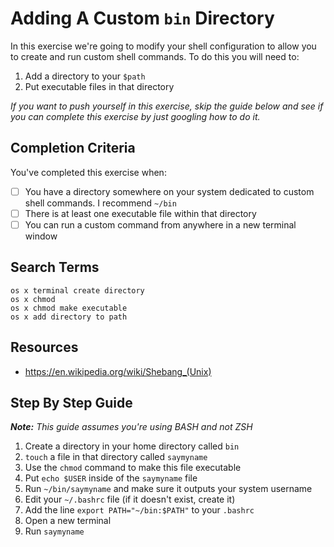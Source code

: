 # Adding A Custom `bin` Directory

In this exercise we're going to modify your shell configuration to allow you to
create and run custom shell commands. To do this you will need to:

1. Add a directory to your `$path`
2. Put executable files in that directory

_If you want to push yourself in this exercise, skip the guide below and see if
you can complete this exercise by just googling how to do it._

## Completion Criteria

You've completed this exercise when:

- [ ] You have a directory somewhere on your system dedicated to custom shell
commands. I recommend `~/bin`
- [ ] There is at least one executable file within that directory
- [ ] You can run a custom command from anywhere in a new terminal window

## Search Terms

```
os x terminal create directory
os x chmod
os x chmod make executable
os x add directory to path
```

## Resources

- https://en.wikipedia.org/wiki/Shebang_(Unix)

## Step By Step Guide


___Note:__ This guide assumes you're using BASH and not ZSH_

1. Create a directory in your home directory called `bin`
0. `touch` a file in that directory called `saymyname`
0. Use the `chmod` command to make this file executable
0. Put `echo $USER` inside of the `saymyname` file
0. Run `~/bin/saymyname` and make sure it outputs your system username
0. Edit your `~/.bashrc` file (if it doesn't exist, create it)
0. Add the line `export PATH="~/bin:$PATH"` to your `.bashrc`
0. Open a new terminal
0. Run `saymyname`
